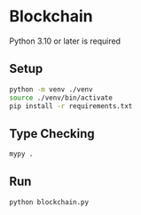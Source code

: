 # Blockchain

Python 3.10 or later is required

## Setup

```bash
python -m venv ./venv
source ./venv/bin/activate
pip install -r requirements.txt
```

## Type Checking

```bash
mypy .
```

## Run

```bash
python blockchain.py
```
